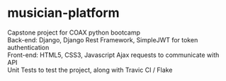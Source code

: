 # musician-platform
Capstone project for COAX python bootcamp <br />
Back-end: Django, Django Rest Framework, SimpleJWT for token authentication <br />
Front-end: HTML5, CSS3, Javascript Ajax requests to communicate with API <br />
Unit Tests to test the project, along with Travic CI / Flake <br />

